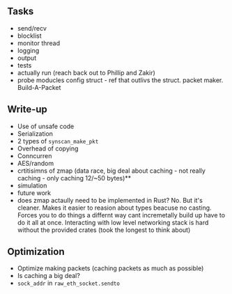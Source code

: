 ## Tasks

- send/recv
- blocklist
- monitor thread
- logging
- output
- tests
- actually run (reach back out to Phillip and Zakir)
- probe moducles config struct - ref that outlivs the struct. packet maker. Build-A-Packet

## Write-up

- Use of unsafe code
- Serialization
- 2 types of `synscan_make_pkt`
- Overhead of copying
- Conncurren
- AES/random
- crtitisimns of zmap (data race, big deal about caching - not really caching - only caching 12/~50 bytes)**
- simulation
- future work 
- does zmap actaully need to be implemented in Rust? No. But it's cleaner. Makes it easier to reasion about types beacuse no casting. Forces you to do things a differnt way cant incremetally build up have to do it all at once. Interacting with low level networking stack is hard without the provided crates (took the longest to think about) 

## Optimization

- Optimize making packets (caching packets as much as possible)
- Is caching a big deal?
- `sock_addr` in `raw_eth_socket.sendto`

